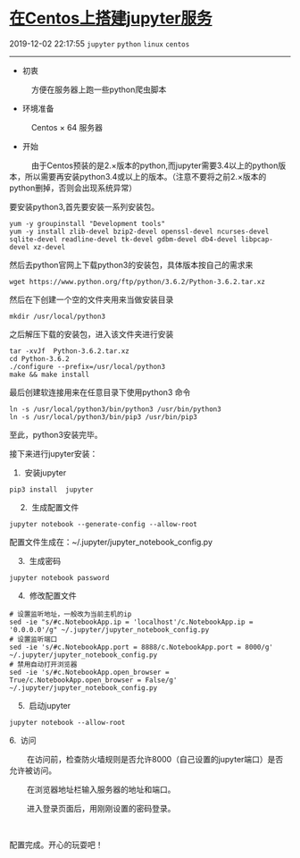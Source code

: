 # [在Centos上搭建jupyter服务](https://blog.csdn.net/woaidouya123/article/details/103358228)
2019-12-02 22:17:55 `jupyter` `python` `linux` `centos`

---
<ul><li>初衷</li></ul>
<p>&nbsp;&nbsp;&nbsp;&nbsp;&nbsp;&nbsp;&nbsp;&nbsp;&nbsp; 方便在服务器上跑一些python爬虫脚本</p> 
<ul><li>环境准备</li></ul>
<p>&nbsp;&nbsp;&nbsp;&nbsp;&nbsp; &nbsp; &nbsp; Centos × 64 服务器</p> 
<ul><li>开始</li></ul>
<p>&nbsp;&nbsp;&nbsp;&nbsp;&nbsp;&nbsp;&nbsp;&nbsp;&nbsp; 由于Centos预装的是2.×版本的python,而jupyter需要3.4以上的python版本，所以需要再安装python3.4或以上的版本。（注意不要将之前2.×版本的python删掉，否则会出现系统异常）</p> 
<p>要安装python3,首先要安装一系列安装包。</p> 

```
yum -y groupinstall "Development tools"
yum -y install zlib-devel bzip2-devel openssl-devel ncurses-devel sqlite-devel readline-devel tk-devel gdbm-devel db4-devel libpcap-devel xz-devel 
``` 
<p>然后去python官网上下载python3的安装包，具体版本按自己的需求来</p> 

```
wget https://www.python.org/ftp/python/3.6.2/Python-3.6.2.tar.xz
``` 
<p>然后在下创建一个空的文件夹用来当做安装目录</p> 

```
mkdir /usr/local/python3 
``` 
<p>之后解压下载的安装包，进入该文件夹进行安装</p> 

```
tar -xvJf  Python-3.6.2.tar.xz
cd Python-3.6.2
./configure --prefix=/usr/local/python3
make && make install
``` 
<p>最后创建软连接用来在任意目录下使用python3&nbsp;命令</p> 

```
ln -s /usr/local/python3/bin/python3 /usr/bin/python3
ln -s /usr/local/python3/bin/pip3 /usr/bin/pip3
``` 
<p>至此，python3安装完毕。</p> 
<p>接下来进行jupyter安装：</p> 
<ol><li>&nbsp;安装jupyter</li></ol>

```
pip3 install  jupyter  
``` 
<p>&nbsp; &nbsp; &nbsp;2. &nbsp;生成配置文件</p> 

```
jupyter notebook --generate-config --allow-root
``` 
<p>配置文件生成在：~/.jupyter/jupyter_notebook_config.py</p> 
<p>&nbsp; &nbsp; 3. &nbsp;生成密码</p> 

```
jupyter notebook password
``` 
<p>&nbsp; &nbsp; 4. &nbsp;修改配置文件</p> 

```
# 设置监听地址，一般改为当前主机的ip
sed -ie "s/#c.NotebookApp.ip = 'localhost'/c.NotebookApp.ip = '0.0.0.0'/g" ~/.jupyter/jupyter_notebook_config.py
# 设置监听端口
sed -ie 's/#c.NotebookApp.port = 8888/c.NotebookApp.port = 8000/g' ~/.jupyter/jupyter_notebook_config.py
# 禁用自动打开浏览器
sed -ie 's/#c.NotebookApp.open_browser = True/c.NotebookApp.open_browser = False/g' ~/.jupyter/jupyter_notebook_config.py
``` 
<p>&nbsp; &nbsp; 5. &nbsp;启动jupyter</p> 

```
jupyter notebook --allow-root
``` 
<p>6. &nbsp;访问</p> 
<p>&nbsp;&nbsp;&nbsp;&nbsp;&nbsp; &nbsp; 在访问前，检查防火墙规则是否允许8000（自己设置的jupyter端口）是否允许被访问。</p> 
<p>&nbsp;&nbsp;&nbsp;&nbsp;&nbsp; &nbsp; 在浏览器地址栏输入服务器的地址和端口。</p> 
<p>&nbsp;&nbsp;&nbsp;&nbsp;&nbsp; &nbsp; 进入登录页面后，用刚刚设置的密码登录。</p> 
<p>&nbsp;</p> 
<p>配置完成。开心的玩耍吧！</p>
